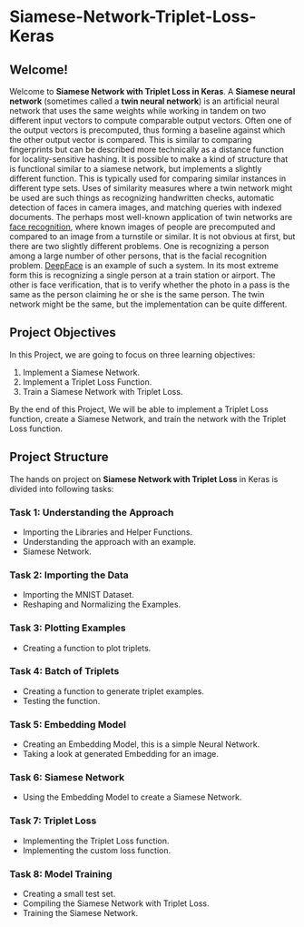 # Siamese-Network-Triplet-Loss-Keras
## Welcome!
Welcome to **Siamese Network with Triplet Loss in Keras**. 
A **Siamese neural network** (sometimes called a **twin neural network**) is an artificial neural network that uses the same weights while working in tandem on two different input vectors to compute comparable output vectors. Often one of the output vectors is precomputed, thus forming a baseline against which the other output vector is compared. This is similar to comparing fingerprints but can be described more technically as a distance function for locality-sensitive hashing.
It is possible to make a kind of structure that is functional similar to a siamese network, but implements a slightly different function. This is typically used for comparing similar instances in different type sets.
Uses of similarity measures where a twin network might be used are such things as recognizing handwritten checks, automatic detection of faces in camera images, and matching queries with indexed documents. The perhaps most well-known application of twin networks are [face recognition](https://en.wikipedia.org/wiki/Facial_recognition_system), where known images of people are precomputed and compared to an image from a turnstile or similar. It is not obvious at first, but there are two slightly different problems. One is recognizing a person among a large number of other persons, that is the facial recognition problem. [DeepFace](https://en.wikipedia.org/wiki/DeepFace) is an example of such a system. In its most extreme form this is recognizing a single person at a train station or airport. The other is face verification, that is to verify whether the photo in a pass is the same as the person claiming he or she is the same person. The twin network might be the same, but the implementation can be quite different.

## Project Objectives
In this Project, we are going to focus on three learning objectives:
1. Implement a Siamese Network.
2. Implement a Triplet Loss Function.
3. Train a Siamese Network with Triplet Loss.

By the end of this Project, We will be able to implement a Triplet Loss function, create a Siamese Network, and train the network with the Triplet Loss function.

## Project Structure
The hands on project on **Siamese Network with Triplet Loss** in Keras is divided into following tasks:
### Task 1: Understanding the Approach
- Importing the Libraries and Helper Functions.
- Understanding the approach with an example.
- Siamese Network.

### Task 2: Importing the Data
- Importing the MNIST Dataset.
- Reshaping and Normalizing the Examples.

### Task 3: Plotting Examples
- Creating a function to plot triplets.

### Task 4: Batch of Triplets
- Creating a function to generate triplet examples.
- Testing the function.

### Task 5: Embedding Model
- Creating an Embedding Model, this is a simple Neural Network.
- Taking a look at generated Embedding for an image.

### Task 6: Siamese Network
- Using the Embedding Model to create a Siamese Network.

### Task 7: Triplet Loss
- Implementing the Triplet Loss function.
- Implementing the custom loss function.

### Task 8: Model Training
- Creating a small test set.
- Compiling the Siamese Network with Triplet Loss.
- Training the Siamese Network.